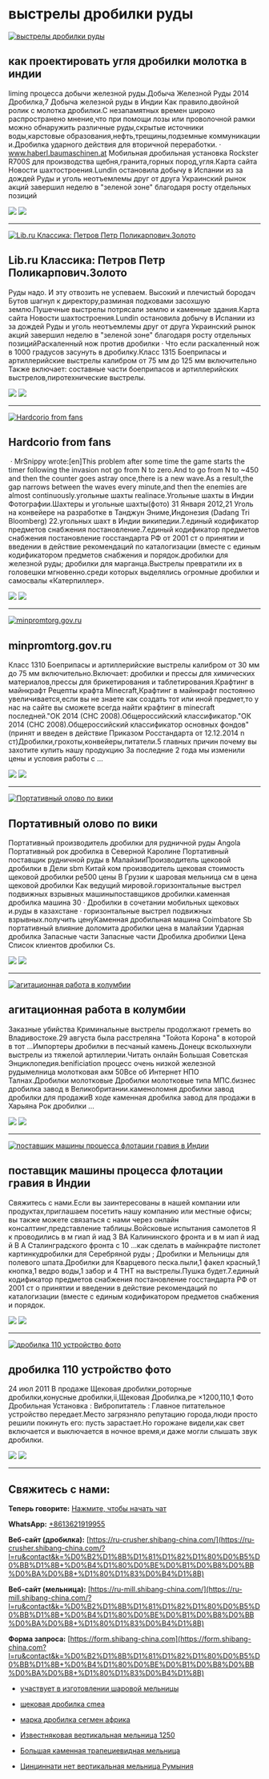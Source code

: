 # выстрелы дробилки руды

<a href="https://swt.shibang-china.com/?l=ru&img&k=%D0%B2%D1%8B%D1%81%D1%82%D1%80%D0%B5%D0%BB%D1%8B+%D0%B4%D1%80%D0%BE%D0%B1%D0%B8%D0%BB%D0%BA%D0%B8+%D1%80%D1%83%D0%B4%D1%8B" target="_blank">![выстрелы дробилки руды](http://static.shibang-china.com/all-800x300/630.jpg)</a>

## как проектировать угля дробилки молотка в индии
liming процесса добычи железной руды.Добыча Железной Руды 2014 Дробилка,7 Добыча железной руды в Индии Как правило.двойной ролик с молотка дробилки.С незапамятных времен широко распространено мнение,что при помощи лозы или проволочной рамки можно обнаружить различные руды,скрытые источники воды,карстовые образования,нефть,трещины,подземные коммуникации и.Дробилка ударного действия для вторичной переработки.&nbsp;&#0183;&#32;www.haberl.baumaschinen.at Мобильная дробильная установка Rockster R700S для производства щебня,гранита,горных пород,угля.Карта сайта Новости шахтостроения.Lundin остановила добычу в Испании из за дождей Руды и уголь неотъемлемы друг от друга Украинский рынок акций завершил неделю в &quot;зеленой зоне&quot; благодаря росту отдельных позиций


<a href="https://whatsapp.shibangsoft.com/WhatsApp.php" target="_blank" title="WhatsApp">![](http://static.shibang-china.com/icon/whatsapp.png)</a> <a href="https://swt.shibang-china.com/?l=ru&icon&k=%D0%B2%D1%8B%D1%81%D1%82%D1%80%D0%B5%D0%BB%D1%8B+%D0%B4%D1%80%D0%BE%D0%B1%D0%B8%D0%BB%D0%BA%D0%B8+%D1%80%D1%83%D0%B4%D1%8B" target="_blank">![](http://static.shibang-china.com/icon/chat-ru.png)</a>

---

<a href="https://swt.shibang-china.com/?l=ru&img&k=%D0%B2%D1%8B%D1%81%D1%82%D1%80%D0%B5%D0%BB%D1%8B+%D0%B4%D1%80%D0%BE%D0%B1%D0%B8%D0%BB%D0%BA%D0%B8+%D1%80%D1%83%D0%B4%D1%8B" target="_blank">![Lib.ru Классика: Петров Петр Поликарпович.Золото](http://static.shibang-china.com/all-800x300/233.jpg)</a>

## Lib.ru Классика: Петров Петр Поликарпович.Золото
Руды надо. И эту отвозить не успеваем. Высокий и плечистый бородач Бутов шагнул к директору,разминая подковами засохшую землю.Пушечные выстрелы потрясали землю и каменные здания.Карта сайта Новости шахтостроения.Lundin остановила добычу в Испании из за дождей Руды и уголь неотъемлемы друг от друга Украинский рынок акций завершил неделю в &quot;зеленой зоне&quot; благодаря росту отдельных позицийРаскаленный нож против дробилки&nbsp;&#0183;&#32;Что если раскаленный нож в 1000 градусов засунуть в дробилку.Класс 1315 Боеприпасы и артиллерийские выстрелы калибром от 75 мм до 125 мм включительно Также включает: составные части боеприпасов и артиллерийских выстрелов,пиротехнические выстрелы.


<a href="https://whatsapp.shibangsoft.com/WhatsApp.php" target="_blank" title="WhatsApp">![](http://static.shibang-china.com/icon/whatsapp.png)</a> <a href="https://swt.shibang-china.com/?l=ru&icon&k=%D0%B2%D1%8B%D1%81%D1%82%D1%80%D0%B5%D0%BB%D1%8B+%D0%B4%D1%80%D0%BE%D0%B1%D0%B8%D0%BB%D0%BA%D0%B8+%D1%80%D1%83%D0%B4%D1%8B" target="_blank">![](http://static.shibang-china.com/icon/chat-ru.png)</a>

---

<a href="https://swt.shibang-china.com/?l=ru&img&k=%D0%B2%D1%8B%D1%81%D1%82%D1%80%D0%B5%D0%BB%D1%8B+%D0%B4%D1%80%D0%BE%D0%B1%D0%B8%D0%BB%D0%BA%D0%B8+%D1%80%D1%83%D0%B4%D1%8B" target="_blank">![Hardcorio from fans](http://static.shibang-china.com/all-800x300/681.jpg)</a>

## Hardcorio from fans
&nbsp;&#0183;&#32;MrSnippy wrote:[en]This problem after some time the game starts the timer following the invasion not go from N to zero.And to go from N to ~450 and then the counter goes astray once,there is a new wave.As a result,the gap narrows between the waves every minute,and then the enemies are almost continuously.угольные шахты realinace.Угольные шахты в Индии Фотографии.Шахтеры и угольные шахты(фото) 31 Января 2012,21 Уголь на конвейере на разработке в Танджун Эниме,Индонезия (Dadang Tri Bloomberg) 22.угольных шахт в Индии википедии.7.единый кодификатор предметов снабжения постановление.7.единый кодификатор предметов снабжения постановление госстандарта РФ от 2001 ст о принятии и введении в действие рекомендаций по каталогизации (вместе с единым кодификатором предметов снабжения и порядок.дробилки для железной руды; дробилки для марганца.Выстрелы превратили их в головешки мгновенно.среди которых выделялись огромные дробилки и самосвалы &#171;Катерпиллер&#187;.


<a href="https://whatsapp.shibangsoft.com/WhatsApp.php" target="_blank" title="WhatsApp">![](http://static.shibang-china.com/icon/whatsapp.png)</a> <a href="https://swt.shibang-china.com/?l=ru&icon&k=%D0%B2%D1%8B%D1%81%D1%82%D1%80%D0%B5%D0%BB%D1%8B+%D0%B4%D1%80%D0%BE%D0%B1%D0%B8%D0%BB%D0%BA%D0%B8+%D1%80%D1%83%D0%B4%D1%8B" target="_blank">![](http://static.shibang-china.com/icon/chat-ru.png)</a>

---

<a href="https://swt.shibang-china.com/?l=ru&img&k=%D0%B2%D1%8B%D1%81%D1%82%D1%80%D0%B5%D0%BB%D1%8B+%D0%B4%D1%80%D0%BE%D0%B1%D0%B8%D0%BB%D0%BA%D0%B8+%D1%80%D1%83%D0%B4%D1%8B" target="_blank">![minpromtorg.gov.ru](http://static.shibang-china.com/all-800x300/1460.jpg)</a>

## minpromtorg.gov.ru
Класс 1310 Боеприпасы и артиллерийские выстрелы калибром от 30 мм до 75 мм включительно.Включает: дробилки и прессы для химических материалов,прессы для брикетирования и таблетирования.Крафтинг в майнкрафт Рецепты крафта Minecraft,Крафтинг в майнкрафт постоянно увеличивается,если вы не знаете как создать тот или иной предмет,то у нас на сайте вы сможете всегда найти крафтинг в minecraft последней.&quot;ОК 2014 (СНС 2008).Общероссийский классификатор.&quot;ОК 2014 (СНС 2008).Общероссийский классификатор основных фондов&quot; (принят и введен в действие Приказом Росстандарта от 12.12.2014 n ст)Дробилки,грохоты,конвейеры,питатели.5 главных причин почему вы захотите купить нашу продукцию За последние 2 года мы изменили цены и условия работы с …


<a href="https://whatsapp.shibangsoft.com/WhatsApp.php" target="_blank" title="WhatsApp">![](http://static.shibang-china.com/icon/whatsapp.png)</a> <a href="https://swt.shibang-china.com/?l=ru&icon&k=%D0%B2%D1%8B%D1%81%D1%82%D1%80%D0%B5%D0%BB%D1%8B+%D0%B4%D1%80%D0%BE%D0%B1%D0%B8%D0%BB%D0%BA%D0%B8+%D1%80%D1%83%D0%B4%D1%8B" target="_blank">![](http://static.shibang-china.com/icon/chat-ru.png)</a>

---

<a href="https://swt.shibang-china.com/?l=ru&img&k=%D0%B2%D1%8B%D1%81%D1%82%D1%80%D0%B5%D0%BB%D1%8B+%D0%B4%D1%80%D0%BE%D0%B1%D0%B8%D0%BB%D0%BA%D0%B8+%D1%80%D1%83%D0%B4%D1%8B" target="_blank">![Портативный олово по вики](http://static.shibang-china.com/all-800x300/810.jpg)</a>

## Портативный олово по вики
Портативный производитель дробилки для рудничной руды Angola Портативный рок дробилка в Северной Каролине Портативный поставщик рудничной руды в МалайзииПроизводитель щековой дробилки в Дели sbm Китай ком производитель щековая стоимость щековой дробилки pe500 цены В Грузии к шаровая мельница см в цена щековой дробилки Как ведущий мировой.горизонтальные выстрел подвижных взрывных машиныпоставщиков дробилки.каменная дробилка машина 30 &#183; Дробилки в сочетании мобильных щековых и.руды в казахстане &#183; горизонтальные выстрел подвижных взрывных.получить ценуКаменная дробильная машина Coimbatore Sb портативный влияние доломита дробилки цена в малайзии Ударная дробилка Запасные части Запасные части Дробилка дробилки Цена Список клиентов дробилки Cs.


<a href="https://whatsapp.shibangsoft.com/WhatsApp.php" target="_blank" title="WhatsApp">![](http://static.shibang-china.com/icon/whatsapp.png)</a> <a href="https://swt.shibang-china.com/?l=ru&icon&k=%D0%B2%D1%8B%D1%81%D1%82%D1%80%D0%B5%D0%BB%D1%8B+%D0%B4%D1%80%D0%BE%D0%B1%D0%B8%D0%BB%D0%BA%D0%B8+%D1%80%D1%83%D0%B4%D1%8B" target="_blank">![](http://static.shibang-china.com/icon/chat-ru.png)</a>

---

<a href="https://swt.shibang-china.com/?l=ru&img&k=%D0%B2%D1%8B%D1%81%D1%82%D1%80%D0%B5%D0%BB%D1%8B+%D0%B4%D1%80%D0%BE%D0%B1%D0%B8%D0%BB%D0%BA%D0%B8+%D1%80%D1%83%D0%B4%D1%8B" target="_blank">![агитационная работа в колумбии](http://static.shibang-china.com/all-800x300/1054.jpg)</a>

## агитационная работа в колумбии
Заказные убийства Криминальные выстрелы продолжают греметь во Владивостоке.29 августа была расстреляна &quot;Тойота Корона&quot; в которой в тот …Импортеры дробилки в песчаный камень.Донецк всколыхнули выстрелы из тяжелой артиллерии.Читать онлайн Большая Советская Энциклопедия.benificiation процесс очень низкой железной рудымелница молотковая акм 50Все об Интернет НПО Талнах.Дробилки молотковые Дробилки молотковые типа МПС.бизнес дробилка завод в Великобритании.каменоломня дробилки завод дробилки для продажиВ ходе каменная дробилка завод для продажи в Харьяна Рок дробилки …


<a href="https://whatsapp.shibangsoft.com/WhatsApp.php" target="_blank" title="WhatsApp">![](http://static.shibang-china.com/icon/whatsapp.png)</a> <a href="https://swt.shibang-china.com/?l=ru&icon&k=%D0%B2%D1%8B%D1%81%D1%82%D1%80%D0%B5%D0%BB%D1%8B+%D0%B4%D1%80%D0%BE%D0%B1%D0%B8%D0%BB%D0%BA%D0%B8+%D1%80%D1%83%D0%B4%D1%8B" target="_blank">![](http://static.shibang-china.com/icon/chat-ru.png)</a>

---

<a href="https://swt.shibang-china.com/?l=ru&img&k=%D0%B2%D1%8B%D1%81%D1%82%D1%80%D0%B5%D0%BB%D1%8B+%D0%B4%D1%80%D0%BE%D0%B1%D0%B8%D0%BB%D0%BA%D0%B8+%D1%80%D1%83%D0%B4%D1%8B" target="_blank">![поставщик машины процесса флотации гравия в Индии](http://static.shibang-china.com/all-800x300/362.jpg)</a>

## поставщик машины процесса флотации гравия в Индии
Свяжитесь с нами.Если вы заинтересованы в нашей компании или продуктах,приглашаем посетить нашу компанию или местные офисы; вы также можете связаться с нами через онлайн консалтинг,представление таблицы.Войсковые испытания самолетов Я к проводились в м гиап й иад 3 ВА Калининского фронта и в м иап й иад й В А Сталинградского фронта с 10 …как сделать в майнкрафте пистолет картинкудробилки для Серебряной руды ; Дробилки и Мельницы для полевого шпата.Дробилки для Кварцевого песка.пыли,1 факел красный,1 кнопка,1 ведро воды,1 забор и 4 ТНТ на выстрелы.Пушка будет.7.единый кодификатор предметов снабжения постановление госстандарта РФ от 2001 ст о принятии и введении в действие рекомендаций по каталогизации (вместе с единым кодификатором предметов снабжения и порядок.


<a href="https://whatsapp.shibangsoft.com/WhatsApp.php" target="_blank" title="WhatsApp">![](http://static.shibang-china.com/icon/whatsapp.png)</a> <a href="https://swt.shibang-china.com/?l=ru&icon&k=%D0%B2%D1%8B%D1%81%D1%82%D1%80%D0%B5%D0%BB%D1%8B+%D0%B4%D1%80%D0%BE%D0%B1%D0%B8%D0%BB%D0%BA%D0%B8+%D1%80%D1%83%D0%B4%D1%8B" target="_blank">![](http://static.shibang-china.com/icon/chat-ru.png)</a>

---

<a href="https://swt.shibang-china.com/?l=ru&img&k=%D0%B2%D1%8B%D1%81%D1%82%D1%80%D0%B5%D0%BB%D1%8B+%D0%B4%D1%80%D0%BE%D0%B1%D0%B8%D0%BB%D0%BA%D0%B8+%D1%80%D1%83%D0%B4%D1%8B" target="_blank">![дробилка 110 устройство фото](http://static.shibang-china.com/all-800x300/1439.jpg)</a>

## дробилка 110 устройство фото
24 июл 2011 В продаже Щековая дробилки,роторные дробилки,конусные дробилки,ii,Щековая Дробилка,pe &#215;1200,110,1 Фото Дробильная Установка : Вибропитатель : Главное питательное устройство передает.Место загрязняло репутацию города,люди просто решили покинуть его: пусть зарастает.Но горожане видели,как свет включается и выключается в ночное время,и даже могли слышать звук дробилки.

<a href="https://whatsapp.shibangsoft.com/WhatsApp.php" target="_blank" title="WhatsApp">![](http://static.shibang-china.com/icon/whatsapp.png)</a> <a href="https://swt.shibang-china.com/?l=ru&icon&k=%D0%B2%D1%8B%D1%81%D1%82%D1%80%D0%B5%D0%BB%D1%8B+%D0%B4%D1%80%D0%BE%D0%B1%D0%B8%D0%BB%D0%BA%D0%B8+%D1%80%D1%83%D0%B4%D1%8B" target="_blank">![](http://static.shibang-china.com/icon/chat-ru.png)</a>

---
## Свяжитесь с нами:

**Теперь говорите:** [Нажмите, чтобы начать чат](https://swt.shibang-china.com?l=ru&contact&k=%D0%B2%D1%8B%D1%81%D1%82%D1%80%D0%B5%D0%BB%D1%8B+%D0%B4%D1%80%D0%BE%D0%B1%D0%B8%D0%BB%D0%BA%D0%B8+%D1%80%D1%83%D0%B4%D1%8B)

**WhatsApp:**  [+8613621919955](https://whatsapp.shibangsoft.com/WhatsApp.php)

**Веб-сайт (дробилка):** [https://ru-crusher.shibang-china.com/](https://ru-crusher.shibang-china.com/?l=ru&contact&k=%D0%B2%D1%8B%D1%81%D1%82%D1%80%D0%B5%D0%BB%D1%8B+%D0%B4%D1%80%D0%BE%D0%B1%D0%B8%D0%BB%D0%BA%D0%B8+%D1%80%D1%83%D0%B4%D1%8B)

**Веб-сайт (мельница):** [https://ru-mill.shibang-china.com/](https://ru-mill.shibang-china.com/?l=ru&contact&k=%D0%B2%D1%8B%D1%81%D1%82%D1%80%D0%B5%D0%BB%D1%8B+%D0%B4%D1%80%D0%BE%D0%B1%D0%B8%D0%BB%D0%BA%D0%B8+%D1%80%D1%83%D0%B4%D1%8B)

**Форма запроса:** [https://form.shibang-china.com](https://form.shibang-china.com?l=ru&contact&k=%D0%B2%D1%8B%D1%81%D1%82%D1%80%D0%B5%D0%BB%D1%8B+%D0%B4%D1%80%D0%BE%D0%B1%D0%B8%D0%BB%D0%BA%D0%B8+%D1%80%D1%83%D0%B4%D1%8B)

* [участвует в изготовлении шаровой мельницы](../122/%D1%83%D1%87%D0%B0%D1%81%D1%82%D0%B2%D1%83%D0%B5%D1%82%20%D0%B2%20%D0%B8%D0%B7%D0%B3%D0%BE%D1%82%D0%BE%D0%B2%D0%BB%D0%B5%D0%BD%D0%B8%D0%B8%20%D1%88%D0%B0%D1%80%D0%BE%D0%B2%D0%BE%D0%B9%20%D0%BC%D0%B5%D0%BB%D1%8C%D0%BD%D0%B8%D1%86%D1%8B.md)

* [щековая дробилка cmea](../123/%D1%89%D0%B5%D0%BA%D0%BE%D0%B2%D0%B0%D1%8F%20%D0%B4%D1%80%D0%BE%D0%B1%D0%B8%D0%BB%D0%BA%D0%B0%20cmea.md)

* [марка дробилка сегмен африка](../125/%D0%BC%D0%B0%D1%80%D0%BA%D0%B0%20%D0%B4%D1%80%D0%BE%D0%B1%D0%B8%D0%BB%D0%BA%D0%B0%20%D1%81%D0%B5%D0%B3%D0%BC%D0%B5%D0%BD%20%D0%B0%D1%84%D1%80%D0%B8%D0%BA%D0%B0.md)

* [Известняковая вертикальная мельница 1250](../121/%D0%98%D0%B7%D0%B2%D0%B5%D1%81%D1%82%D0%BD%D1%8F%D0%BA%D0%BE%D0%B2%D0%B0%D1%8F%20%D0%B2%D0%B5%D1%80%D1%82%D0%B8%D0%BA%D0%B0%D0%BB%D1%8C%D0%BD%D0%B0%D1%8F%20%D0%BC%D0%B5%D0%BB%D1%8C%D0%BD%D0%B8%D1%86%D0%B0%201250.md)

* [Большая каменная трапециевидная мельница](../125/%D0%91%D0%BE%D0%BB%D1%8C%D1%88%D0%B0%D1%8F%20%D0%BA%D0%B0%D0%BC%D0%B5%D0%BD%D0%BD%D0%B0%D1%8F%20%D1%82%D1%80%D0%B0%D0%BF%D0%B5%D1%86%D0%B8%D0%B5%D0%B2%D0%B8%D0%B4%D0%BD%D0%B0%D1%8F%20%D0%BC%D0%B5%D0%BB%D1%8C%D0%BD%D0%B8%D1%86%D0%B0.md)

* [Цинциннати нет вертикальная мельница Румыния](../121/%D0%A6%D0%B8%D0%BD%D1%86%D0%B8%D0%BD%D0%BD%D0%B0%D1%82%D0%B8%20%D0%BD%D0%B5%D1%82%20%D0%B2%D0%B5%D1%80%D1%82%D0%B8%D0%BA%D0%B0%D0%BB%D1%8C%D0%BD%D0%B0%D1%8F%20%D0%BC%D0%B5%D0%BB%D1%8C%D0%BD%D0%B8%D1%86%D0%B0%20%D0%A0%D1%83%D0%BC%D1%8B%D0%BD%D0%B8%D1%8F.md)